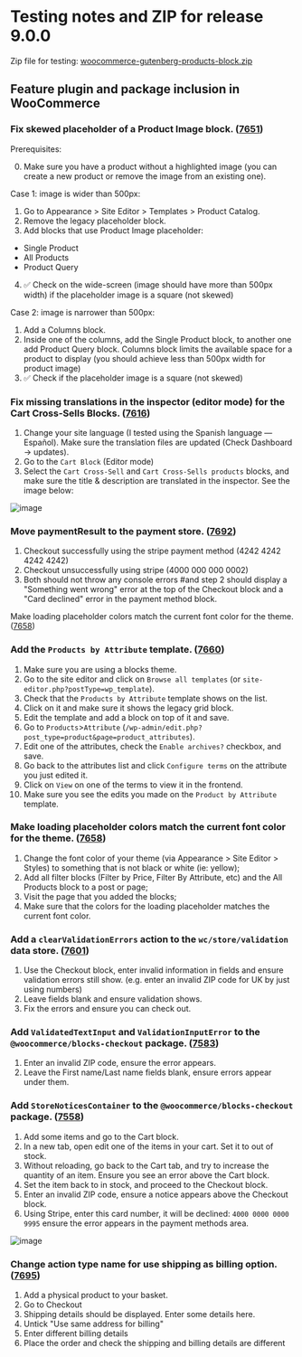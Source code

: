 # Testing notes and ZIP for release 9.0.0

Zip file for testing: [woocommerce-gutenberg-products-block.zip](https://github.com/woocommerce/woocommerce-blocks/files/10061884/woocommerce-gutenberg-products-block.zip)

## Feature plugin and package inclusion in WooCommerce

### Fix skewed placeholder of a Product Image block. ([7651](https://github.com/woocommerce/woocommerce-blocks/pull/7651))

Prerequisites:

0. Make sure you have a product without a highlighted image (you can create a new product or remove the image from an existing one).

Case 1: image is wider than 500px:

1. Go to Appearance > Site Editor > Templates > Product Catalog.
2. Remove the legacy placeholder block.
3. Add blocks that use Product Image placeholder:

- Single Product
- All Products
- Product Query

4. ✅ Check on the wide-screen (image should have more than 500px width) if the placeholder image is a square (not skewed)

Case 2: image is narrower than 500px:

1. Add a Columns block.
2. Inside one of the columns, add the Single Product block, to another one add Product Query block. Columns block limits the available space for a product to display (you should achieve less than 500px width for product image)
3. ✅ Check if the placeholder image is a square (not skewed)

### Fix missing translations in the inspector (editor mode) for the Cart Cross-Sells Blocks. ([7616](https://github.com/woocommerce/woocommerce-blocks/pull/7616))

1. Change your site language (I tested using the Spanish language — Español). Make sure the translation files are updated (Check Dashboard -> updates).
2. Go to the `Cart Block` (Editor mode)
3. Select the `Cart Cross-Sell` and `Cart Cross-Sells products` blocks, and make sure the title & description are translated in the inspector. See the image below:

![image](https://user-images.githubusercontent.com/14235870/200624981-e42e7f16-36de-4eb7-961b-800b79f268ff.png)

### Move paymentResult to the payment store. ([7692](https://github.com/woocommerce/woocommerce-blocks/pull/7692))

1. Checkout successfully using the stripe payment method (4242 4242 4242 4242)
2. Checkout unsuccessfully using stripe (4000 000 000 0002)
3. Both should not throw any console errors #and step 2 should display a "Something went wrong" error at the top of the Checkout block and a "Card declined" error in the payment method block.

Make loading placeholder colors match the current font color for the theme. ([7658](https://github.com/woocommerce/woocommerce-blocks/pull/7658))

### Add the `Products by Attribute` template. ([7660](https://github.com/woocommerce/woocommerce-blocks/pull/7660))

1. Make sure you are using a blocks theme.
2. Go to the site editor and click on `Browse all templates` (or `site-editor.php?postType=wp_template`).
3. Check that the `Products by Attribute` template shows on the list.
4. Click on it and make sure it shows the legacy grid block.
5. Edit the template and add a block on top of it and save.
6. Go to `Products`>`Attribute` (`/wp-admin/edit.php?post_type=product&page=product_attributes`).
7. Edit one of the attributes, check the `Enable archives?` checkbox, and save.
8. Go back to the attributes list and click `Configure terms` on the attribute you just edited it.
9. Click on `View` on one of the terms to view it in the frontend.
10. Make sure you see the edits you made on the `Product by Attribute` template.

### Make loading placeholder colors match the current font color for the theme. ([7658](https://github.com/woocommerce/woocommerce-blocks/pull/7658))

1. Change the font color of your theme (via Appearance > Site Editor > Styles) to something that is not black or white (ie: yellow);
2. Add all filter blocks (Filter by Price, Filter By Attribute, etc) and the All Products block to a post or page;
3. Visit the page that you added the blocks;
4. Make sure that the colors for the loading placeholder matches the current font color.

### Add a `clearValidationErrors` action to the `wc/store/validation` data store. ([7601](https://github.com/woocommerce/woocommerce-blocks/pull/7601))

1. Use the Checkout block, enter invalid information in fields and ensure validation errors still show. (e.g. enter an invalid ZIP code for UK by just using numbers)
6. Leave fields blank and ensure validation shows.
7. Fix the errors and ensure you can check out.

### Add `ValidatedTextInput` and `ValidationInputError` to the `@woocommerce/blocks-checkout` package. ([7583](https://github.com/woocommerce/woocommerce-blocks/pull/7583))

1. Enter an invalid ZIP code, ensure the error appears.
2. Leave the First name/Last name fields blank, ensure errors appear under them.

### Add `StoreNoticesContainer` to the `@woocommerce/blocks-checkout` package. ([7558](https://github.com/woocommerce/woocommerce-blocks/pull/7558))

1. Add some items and go to the Cart block.
2. In a new tab, open edit one of the items in your cart. Set it to out of stock.
3. Without reloading, go back to the Cart tab, and try to increase the quantity of an item. Ensure you see an error above the Cart block.
4. Set the item back to in stock, and proceed to the Checkout block.
5. Enter an invalid ZIP code, ensure a notice appears above the Checkout block.
6. Using Stripe, enter this card number, it will be declined: `4000 0000 0000 9995` ensure the error appears in the payment methods area.

![image](https://user-images.githubusercontent.com/5656702/199278579-9c61adab-b9f7-4aa5-a0e3-88c8cd589ff0.png)

### Change action type name for use shipping as billing option. ([7695](https://github.com/woocommerce/woocommerce-blocks/pull/7695))

1. Add a physical product to your basket.
2. Go to Checkout
3. Shipping details should be displayed. Enter some details here.
4. Untick "Use same address for billing"
5. Enter different billing details
6. Place the order and check the shipping and billing details are different
